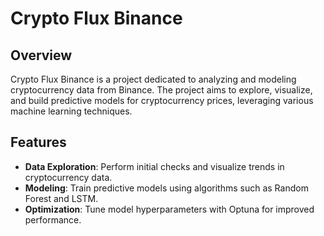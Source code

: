 # Crypto Flux Binance

## Overview
Crypto Flux Binance is a project dedicated to analyzing and modeling cryptocurrency data from Binance. The project aims to explore, visualize, and build predictive models for cryptocurrency prices, leveraging various machine learning techniques.

## Features
- **Data Exploration**: Perform initial checks and visualize trends in cryptocurrency data.
- **Modeling**: Train predictive models using algorithms such as Random Forest and LSTM.
- **Optimization**: Tune model hyperparameters with Optuna for improved performance.